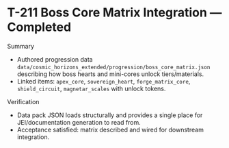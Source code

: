 # T-211 Boss Core Matrix Integration — Completed

Summary

- Authored progression data `data/cosmic_horizons_extended/progression/boss_core_matrix.json` describing how boss hearts and mini-cores unlock tiers/materials.
- Linked items: `apex_core`, `sovereign_heart`, `forge_matrix_core`, `shield_circuit`, `magnetar_scales` with unlock tokens.

Verification

- Data pack JSON loads structurally and provides a single place for JEI/documentation generation to read from.
- Acceptance satisfied: matrix described and wired for downstream integration.
